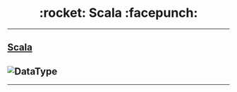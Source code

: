 <h1 align = "center">:rocket: Scala :facepunch:</h1>

---
## [Scala][1]
![DataType][2]
---






---
[1]: https://github.com/mbonaci/scala
[2]: https://raw.githubusercontent.com/mbonaci/scala/master/resources/Scala-class-hierarchy.gif

